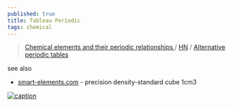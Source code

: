 ```yaml
---
published: true
title: Tableau Periodic
tags: chemical
---
```

> [Chemical elements and their periodic relationships ](https://pioneerworks.org/broadcast/picture-this-periodic-table) / [HN](https://news.ycombinator.com/item?id=34110987) / [Alternative periodic tables](https://en.m.wikipedia.org/wiki/Alternative_periodic_tables)

see also
- [smart-elements.com](https://www.smart-elements.com/shop/big-iron-precision-density-cube-10-cm3-78-74g/) - precision density-standard cube 1cm3

[![caption](https://cdn.sanity.io/images/vgvol637/production/1799b148edd4666995b3dfea168dad5ea51ed620-2592x1944.svg?w=2000)](https://pioneerworks.org/broadcast/picture-this-periodic-table)
